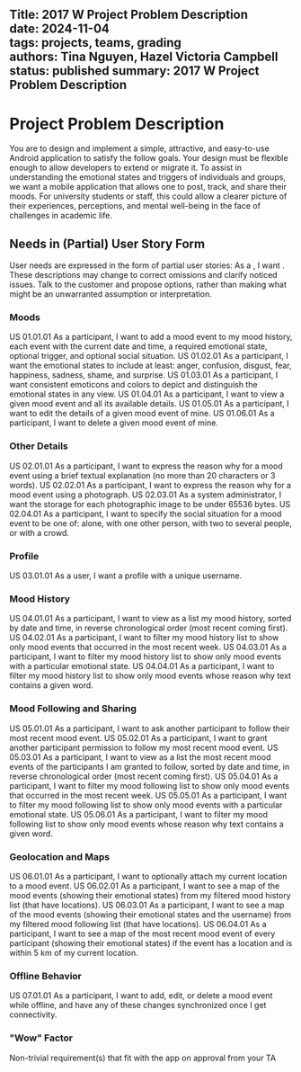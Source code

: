 Title: 2017 W Project Problem Description             
date: 2024-11-04    
tags: projects, teams, grading  
authors: Tina Nguyen, Hazel Victoria Campbell  
status: published
summary: 2017 W Project Problem Description            
----

# Project Problem Description
You are to design and implement a simple, attractive, and easy-to-use Android application to satisfy the follow goals. Your design must be flexible enough to allow developers to extend or migrate it.
To assist in understanding the emotional states and triggers of individuals and groups, we want a mobile application that allows one to post, track, and share their moods. For  university students or staff, this could allow a clearer picture of their experiences, perceptions, and mental well-being in the face of challenges in academic life.

## Needs in (Partial) User Story Form
User needs are expressed in the form of partial user stories:
As a <role>, I want <goal>.
These descriptions may change to correct omissions and clarify noticed issues. Talk to the customer and propose options, rather than making what might be an unwarranted assumption or interpretation.

### Moods
US 01.01.01
As a participant, I want to add a mood event to my mood history, each event with the current date and time, a required emotional state, optional trigger, and optional social situation.
US 01.02.01
As a participant, I want the emotional states to include at least: anger, confusion, disgust, fear, happiness, sadness, shame, and surprise.
US 01.03.01
As a participant, I want consistent emoticons and colors to depict and distinguish the emotional states in any view.
US 01.04.01
As a participant, I want to view a given mood event and all its available details.
US 01.05.01
As a participant, I want to edit the details of a given mood event of mine.
US 01.06.01
As a participant, I want to delete a given mood event of mine.

### Other Details
US 02.01.01
As a participant, I want to express the reason why for a mood event using a brief textual explanation (no more than 20 characters or 3 words).
US 02.02.01
As a participant, I want to express the reason why for a mood event using a photograph.
US 02.03.01
As a system administrator, I want the storage for each photographic image to be under 65536 bytes.
US 02.04.01
As a participant, I want to specify the social situation for a mood event to be one of: alone, with one other person, with two to several people, or with a crowd.

### Profile
US 03.01.01
As a user, I want a profile with a unique username.

### Mood History
US 04.01.01
As a participant, I want to view as a list my mood history, sorted by date and time, in reverse chronological order (most recent coming first).
US 04.02.01
As a participant, I want to filter my mood history list to show only mood events that occurred in the most recent week.
US 04.03.01
As a participant, I want to filter my mood history list to show only mood events with a particular emotional state.
US 04.04.01
As a participant, I want to filter my mood history list to show only mood events whose reason why text contains a given word.

### Mood Following and Sharing
US 05.01.01
As a participant, I want to ask another participant to follow their most recent mood event.
US 05.02.01
As a participant, I want to grant another participant permission to follow my most recent mood event.
US 05.03.01
As a participant, I want to view as a list the most recent mood events of the participants I am granted to follow, sorted by date and time, in reverse chronological order (most recent coming first).
US 05.04.01
As a participant, I want to filter my mood following list to show only mood events that occurred in the most recent week.
US 05.05.01
As a participant, I want to filter my mood following list to show only mood events with a particular emotional state.
US 05.06.01
As a participant, I want to filter my mood following list to show only mood events whose reason why text contains a given word.

### Geolocation and Maps
US 06.01.01
As a participant, I want to optionally attach my current location to a mood event.
US 06.02.01
As a participant, I want to see a map of the mood events (showing their emotional states) from my filtered mood history list (that have locations).
US 06.03.01
As a participant, I want to see a map of the mood events (showing their emotional states and the username) from my filtered mood following list (that have locations).
US 06.04.01
As a participant, I want to see a map of the most recent mood event of every participant (showing their emotional states) if the event has a location and is within 5 km of my current location.

### Offline Behavior
US 07.01.01
As a participant, I want to add, edit, or delete a mood event while offline, and have any of these changes synchronized once I get connectivity.

### "Wow" Factor
Non-trivial requirement(s) that fit with the app on approval from your TA